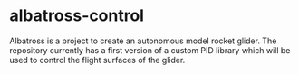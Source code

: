 # albatross-control
Albatross is a project to create an autonomous model rocket glider. The repository currently has a first version of a custom PID library which will be used to control the flight surfaces of the glider.
